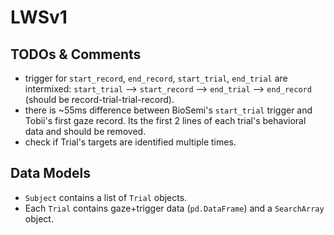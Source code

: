 # LWSv1

## TODOs & Comments
* trigger for `start_record`, `end_record`, `start_trial`, `end_trial` are intermixed: `start_trial` --> `start_record` --> `end_trial` --> `end_record` (should be record-trial-trial-record).
* there is ~55ms difference between BioSemi's `start_trial` trigger and Tobii's first gaze record. Its the first 2 lines of each trial's behavioral data and should be removed.
* check if Trial's targets are identified multiple times.


## Data Models
- `Subject` contains a list of `Trial` objects.
- Each `Trial` contains gaze+trigger data (`pd.DataFrame`) and a `SearchArray` object.
